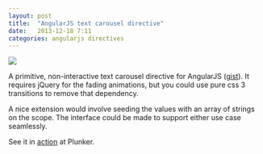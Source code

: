 ```yaml
---
layout: post
title:  "AngularJS text carousel directive"
date:   2013-12-18 7:11
categories: angularjs directives
---
```

<div class="mast">
<img src="http://www.burnabyvillagemuseum.ca/assets/Images/carousel-wide.jpg"/>
</div>
<p>A primitive, non-interactive text carousel directive for AngularJS (<a target="_blank" href="https://gist.github.com/ekeonit/8024016">gist</a>).  It requires jQuery for the fading animations, but you could use pure css 3 transitions to remove that dependency.</p>

<p>
A nice extension would involve seeding the values with an array of strings on the scope.  The interface could be made to support either use case seamlessly.</p>

<p>
See it in <a target="_blank" href="http://embed.plnkr.co/8ReWhq/preview">action</a> at Plunker.</p>

<script src="https://gist.github.com/ekeonit/8024016.js"></script>